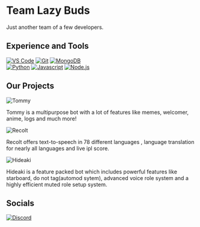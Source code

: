 # Team Lazy Buds
Just another team of a few developers.

## Experience and Tools
[![VS Code](https://img.shields.io/badge/VS%20Code-007acc?style=for-the-badge&logo=visual-studio-code&logoColor=white)](https://code.visualstudio.com)
[![Git](https://img.shields.io/badge/Git-f05032?style=for-the-badge&logo=git&logoColor=white)](https://git-scm.com/)
[![MongoDB](https://img.shields.io/badge/MongoDB-47a248?style=for-the-badge&logo=mongodb&logoColor=white)](https://www.mongodb.com/)    
[![Python](https://img.shields.io/badge/Python-3776ab?style=for-the-badge&logo=python&logoColor=white)](https://www.python.org/)
[![Javascript](https://img.shields.io/badge/Javascript-f7df1e?style=for-the-badge&logo=javascript&logoColor=white)](https://developer.mozilla.org/en-US/docs/Web/JavaScript)
[![Node.js](https://img.shields.io/badge/Node.js-339933?style=for-the-badge&logo=node.js&logoColor=white)](https://nodejs.org/en/)

## Our Projects

![Tommy](https://static.wixstatic.com/media/1138e6_31d1c35d0ede4861a947fa74f6a87f21~mv2.png/v1/fill/w_218,h_73,al_c,q_85,usm_0.66_1.00_0.01/TOMMY%20BANNER.webp)

Tommy is a multipurpose bot with a lot of features like memes, welcomer, anime, logs and much more!

![Recolt](https://static.wixstatic.com/media/1138e6_ce59e5fe28bf4e10b7e9254e067b7d9a~mv2.png/v1/fill/w_213,h_73,al_c,q_85,usm_0.66_1.00_0.01/RECOLT%20BANNER.webp)

Recolt offers text-to-speech in 78 different languages , language translation for nearly all languages and live ipl score.

![Hideaki](https://static.wixstatic.com/media/1138e6_d03c4fd3c2fc40f3ad0f45dc460e1cad~mv2.png/v1/fill/w_213,h_73,al_c,q_85,usm_0.66_1.00_0.01/HIDEAKI%20BANNER.webp)

Hideaki is a feature packed bot which includes powerful features like starboard, do not tag(automod sytem), advanced voice role system and a highly efficient muted role setup system.

## Socials
[![Discord](https://discordapp.com/api/guilds/545956933170102283/widget.png?style=banner2)](https://discord.gg/gCmPWtC)
